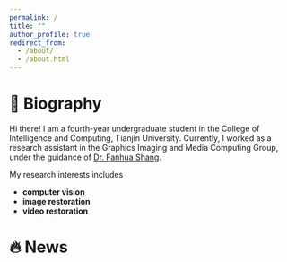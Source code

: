 ```yaml
---
permalink: /
title: ""
author_profile: true
redirect_from: 
  - /about/
  - /about.html
---
```

# 👀 Biography

Hi there! I am a fourth-year undergraduate student in the College of Intelligence and Computing, Tianjin University.  Currently, I worked as a research assistant in the Graphics Imaging and Media Computing Group, under the guidance of  [Dr. Fanhua Shang](https://sites.google.com/site/fanhua217/home).

My research interests includes
 * **computer vision**
 * **image restoration**
 * **video restoration**

# 🔥 News

